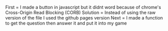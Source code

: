 First = I made a button in javascript but it didnt word because of chrome's Cross-Origin Read Blocking (CORB)
Solution = Instead of using the raw version of the file I used the github pages version
Next = I made a function to get the question then answer it and put it into my game
